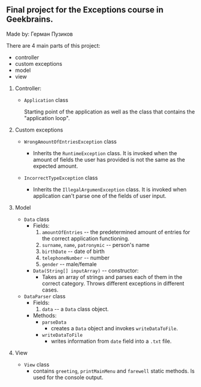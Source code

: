 ## Final project for the Exceptions course in Geekbrains.

Made by: Герман Пузиков


There are 4 main parts of this project:
* controller
* custom exceptions
* model
* view

1. Controller:
    * `Application` class

      Starting point of the application as well as the class that contains the "application loop".
   
2. Custom exceptions
    * `WrongAmountOfEntriesException` class 
      * Inherits the `RuntimeException` class. It is invoked when the amount of fields the user has provided is not the same as the expected amount.

    * `IncorrectTypeException` class 
      * Inherits the `IllegalArgumenException` class. It is invoked when application can't parse one of the fields of user input.
3. Model
    * `Data` class 
      * Fields:
        1. `amountOfEntries` -- the predetermined amount of entries for the correct application functioning.
        2. `surname`, `name`, `patronymic` -- person's name
        3. `birthDate` -- date of birth
        4. `telephoneNumber` -- number
        5. `gender` -- male/female
      * `Data(String[] inputArray)` -- constructor:
        * Takes an array of strings and parses each of them in the correct category. Throws different exceptions in different cases.
    * `DataParser` class
      * Fields:
        1. `data` -- a `Data` class object.
      * Methods:
        * `parseData`
          * creates a `Data` object and invokes `writeDataToFile`.
        * `writeDataToFile`
          * writes information from `date` field into a `.txt` file.
4. View
   * `View` class
     * contains `greeting`, `printMainMenu` and `farewell` static methods. Is used for the console output.